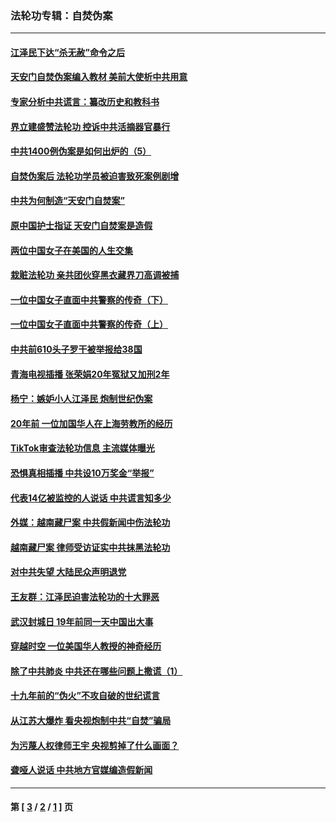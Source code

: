 ### 法轮功专辑：自焚伪案
---
#### [江泽民下达“杀无赦”命令之后](../../pages/nf5562/n13878084.md?06170430) 
#### [天安门自焚伪案编入教材 美前大使析中共用意](../../pages/nf5562/n13791932.md?06170430) 
#### [专家分析中共谎言：纂改历史和教科书](../../pages/nf5562/n13781542.md?06170430) 
#### [界立建盛赞法轮功 控诉中共活摘器官暴行](../../pages/nf5562/n13781971.md?06170430) 
#### [中共1400例伪案是如何出炉的（5）](../../pages/nf5562/n13226831.md?06170430) 
#### [自焚伪案后 法轮功学员被迫害致死案例剧增](../../pages/nf5562/n13190600.md?06170430) 
#### [中共为何制造“天安门自焚案”](../../pages/nf5562/n13183270.md?06170430) 
#### [原中国护士指证 天安门自焚案是造假](../../pages/nf5562/n13172289.md?06170430) 
#### [两位中国女子在美国的人生交集](../../pages/nf5562/n13156138.md?06170430) 
#### [栽赃法轮功 亲共团伙穿黑衣藏界刀高调被捕](../../pages/nf5562/n13073780.md?06170430) 
#### [一位中国女子直面中共警察的传奇（下）](../../pages/nf5562/n12989706.md?06170430) 
#### [一位中国女子直面中共警察的传奇（上）](../../pages/nf5562/n12985072.md?06170430) 
#### [中共前610头子罗干被举报给38国](../../pages/nf5562/n12975419.md?06170430) 
#### [青海电视插播 张荣娟20年冤狱又加刑2年](../../pages/nf5562/n12738166.md?06170430) 
#### [杨宁：嫉妒小人江泽民 炮制世纪伪案](../../pages/nf5562/n12724108.md?06170430) 
#### [20年前 一位加国华人在上海劳教所的经历](../../pages/nf5562/n12707932.md?06170430) 
#### [TikTok审查法轮功信息 主流媒体曝光](../../pages/nf5562/n12362336.md?06170430) 
#### [恐惧真相插播 中共设10万奖金“举报”](../../pages/nf5562/n12306396.md?06170430) 
#### [代表14亿被监控的人说话 中共谎言知多少](../../pages/nf5562/n12297484.md?06170430) 
#### [外媒：越南藏尸案 中共假新闻中伤法轮功](../../pages/nf5562/n12264411.md?06170430) 
#### [越南藏尸案 律师受访证实中共抹黑法轮功](../../pages/nf5562/n12261878.md?06170430) 
#### [对中共失望 大陆民众声明退党](../../pages/nf5562/n12187315.md?06170430) 
#### [王友群：江泽民迫害法轮功的十大罪恶](../../pages/nf5562/n12169074.md?06170430) 
#### [武汉封城日 19年前同一天中国出大事](../../pages/nf5562/n12150901.md?06170430) 
#### [穿越时空  一位美国华人教授的神奇经历](../../pages/nf5562/n12097460.md?06170430) 
#### [除了中共肺炎 中共还在哪些问题上撒谎（1）](../../pages/nf5562/n11955770.md?06170430) 
#### [十九年前的“伪火”不攻自破的世纪谎言](../../pages/nf5562/n11813238.md?06170430) 
#### [从江苏大爆炸 看央视炮制中共“自焚”骗局](../../pages/nf5562/n11140275.md?06170430) 
#### [为污蔑人权律师王宇 央视剪掉了什么画面？](../../pages/nf5562/n11130142.md?06170430) 
#### [聋哑人说话 中共地方官媒编造假新闻](../../pages/nf5562/n11006067.md?06170430) 

---
#### 第 [ [3](./3.md?06170430) / [2](./2.md?06170430) / [1](./1.md?06170430) ] 页

